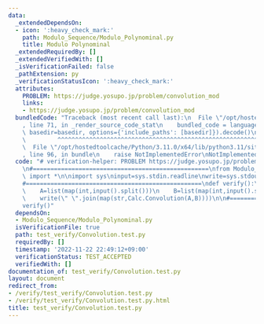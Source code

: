 ```yaml
---
data:
  _extendedDependsOn:
  - icon: ':heavy_check_mark:'
    path: Modulo_Sequence/Modulo_Polynominal.py
    title: Modulo Polynominal
  _extendedRequiredBy: []
  _extendedVerifiedWith: []
  _isVerificationFailed: false
  _pathExtension: py
  _verificationStatusIcon: ':heavy_check_mark:'
  attributes:
    PROBLEM: https://judge.yosupo.jp/problem/convolution_mod
    links:
    - https://judge.yosupo.jp/problem/convolution_mod
  bundledCode: "Traceback (most recent call last):\n  File \"/opt/hostedtoolcache/Python/3.11.0/x64/lib/python3.11/site-packages/onlinejudge_verify/documentation/build.py\"\
    , line 71, in _render_source_code_stat\n    bundled_code = language.bundle(stat.path,\
    \ basedir=basedir, options={'include_paths': [basedir]}).decode()\n          \
    \         ^^^^^^^^^^^^^^^^^^^^^^^^^^^^^^^^^^^^^^^^^^^^^^^^^^^^^^^^^^^^^^^^^^^^^^^^^^^^^^^^^\n\
    \  File \"/opt/hostedtoolcache/Python/3.11.0/x64/lib/python3.11/site-packages/onlinejudge_verify/languages/python.py\"\
    , line 96, in bundle\n    raise NotImplementedError\nNotImplementedError\n"
  code: "# verification-helper: PROBLEM https://judge.yosupo.jp/problem/convolution_mod\n\
    \n#==================================================\nfrom Modulo_Sequence.Modulo_Polynominal\
    \ import *\n\nimport sys\ninput=sys.stdin.readline\nwrite=sys.stdout.write\n\n\
    #==================================================\ndef verify():\n    N,M=map(int,input().split())\n\
    \    A=list(map(int,input().split()))\n    B=list(map(int,input().split()))\n\
    \    write(\" \".join(map(str,Calc.Convolution(A,B))))\n\n#==================================================\n\
    verify()"
  dependsOn:
  - Modulo_Sequence/Modulo_Polynominal.py
  isVerificationFile: true
  path: test_verify/Convolution.test.py
  requiredBy: []
  timestamp: '2022-11-22 22:49:12+09:00'
  verificationStatus: TEST_ACCEPTED
  verifiedWith: []
documentation_of: test_verify/Convolution.test.py
layout: document
redirect_from:
- /verify/test_verify/Convolution.test.py
- /verify/test_verify/Convolution.test.py.html
title: test_verify/Convolution.test.py
---
```

